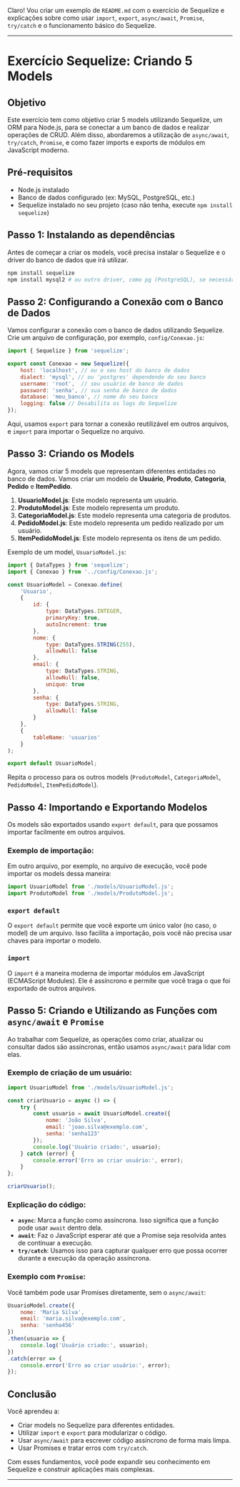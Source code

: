 Claro! Vou criar um exemplo de `README.md` com o exercício de Sequelize e explicações sobre como usar `import`, `export`, `async/await`, `Promise`, `try/catch` e o funcionamento básico do Sequelize.

---

# Exercício Sequelize: Criando 5 Models

## Objetivo

Este exercício tem como objetivo criar 5 models utilizando Sequelize, um ORM para Node.js, para se conectar a um banco de dados e realizar operações de CRUD. Além disso, abordaremos a utilização de `async/await`, `try/catch`, `Promise`, e como fazer imports e exports de módulos em JavaScript moderno.

## Pré-requisitos

- Node.js instalado
- Banco de dados configurado (ex: MySQL, PostgreSQL, etc.)
- Sequelize instalado no seu projeto (caso não tenha, execute `npm install sequelize`)

## Passo 1: Instalando as dependências

Antes de começar a criar os models, você precisa instalar o Sequelize e o driver do banco de dados que irá utilizar.

```bash
npm install sequelize
npm install mysql2 # ou outro driver, como pg (PostgreSQL), se necessário
```

## Passo 2: Configurando a Conexão com o Banco de Dados

Vamos configurar a conexão com o banco de dados utilizando Sequelize. Crie um arquivo de configuração, por exemplo, `config/Conexao.js`:

```javascript
import { Sequelize } from 'sequelize';

export const Conexao = new Sequelize({
    host: 'localhost', // ou o seu host do banco de dados
    dialect: 'mysql', // ou 'postgres' dependendo do seu banco
    username: 'root',  // seu usuário de banco de dados
    password: 'senha', // sua senha de banco de dados
    database: 'meu_banco', // nome do seu banco
    logging: false // Desabilita os logs do Sequelize
});
```

Aqui, usamos `export` para tornar a conexão reutilizável em outros arquivos, e `import` para importar o Sequelize no arquivo.

## Passo 3: Criando os Models

Agora, vamos criar 5 models que representam diferentes entidades no banco de dados. Vamos criar um modelo de **Usuário**, **Produto**, **Categoria**, **Pedido** e **ItemPedido**.

1. **UsuarioModel.js**: Este modelo representa um usuário.
2. **ProdutoModel.js**: Este modelo representa um produto.
3. **CategoriaModel.js**: Este modelo representa uma categoria de produtos.
4. **PedidoModel.js**: Este modelo representa um pedido realizado por um usuário.
5. **ItemPedidoModel.js**: Este modelo representa os itens de um pedido.

Exemplo de um model, `UsuarioModel.js`:

```javascript
import { DataTypes } from 'sequelize';
import { Conexao } from '../config/Conexao.js';

const UsuarioModel = Conexao.define(
    'Usuario', 
    {
        id: {
            type: DataTypes.INTEGER,
            primaryKey: true,
            autoIncrement: true
        },
        nome: {
            type: DataTypes.STRING(255),
            allowNull: false
        },
        email: {
            type: DataTypes.STRING,
            allowNull: false,
            unique: true
        },
        senha: {
            type: DataTypes.STRING,
            allowNull: false
        }
    },
    {
        tableName: 'usuarios'
    }
);

export default UsuarioModel;
```

Repita o processo para os outros models (`ProdutoModel`, `CategoriaModel`, `PedidoModel`, `ItemPedidoModel`).

## Passo 4: Importando e Exportando Modelos

Os models são exportados usando `export default`, para que possamos importar facilmente em outros arquivos.

### Exemplo de importação:

Em outro arquivo, por exemplo, no arquivo de execução, você pode importar os models dessa maneira:

```javascript
import UsuarioModel from './models/UsuarioModel.js';
import ProdutoModel from './models/ProdutoModel.js';
```

### `export default`

O `export default` permite que você exporte um único valor (no caso, o model) de um arquivo. Isso facilita a importação, pois você não precisa usar chaves para importar o modelo.

### `import`

O `import` é a maneira moderna de importar módulos em JavaScript (ECMAScript Modules). Ele é assíncrono e permite que você traga o que foi exportado de outros arquivos.

## Passo 5: Criando e Utilizando as Funções com `async/await` e `Promise`

Ao trabalhar com Sequelize, as operações como criar, atualizar ou consultar dados são assíncronas, então usamos `async/await` para lidar com elas.

### Exemplo de criação de um usuário:

```javascript
import UsuarioModel from './models/UsuarioModel.js';

const criarUsuario = async () => {
    try {
        const usuario = await UsuarioModel.create({
            nome: 'João Silva',
            email: 'joao.silva@exemplo.com',
            senha: 'senha123'
        });
        console.log('Usuário criado:', usuario);
    } catch (error) {
        console.error('Erro ao criar usuário:', error);
    }
};

criarUsuario();
```

### Explicação do código:

- **`async`**: Marca a função como assíncrona. Isso significa que a função pode usar `await` dentro dela.
- **`await`**: Faz o JavaScript esperar até que a Promise seja resolvida antes de continuar a execução.
- **`try/catch`**: Usamos isso para capturar qualquer erro que possa ocorrer durante a execução da operação assíncrona.

### Exemplo com `Promise`:

Você também pode usar Promises diretamente, sem o `async/await`:

```javascript
UsuarioModel.create({
    nome: 'Maria Silva',
    email: 'maria.silva@exemplo.com',
    senha: 'senha456'
})
.then(usuario => {
    console.log('Usuário criado:', usuario);
})
.catch(error => {
    console.error('Erro ao criar usuário:', error);
});
```

## Conclusão

Você aprendeu a:

- Criar models no Sequelize para diferentes entidades.
- Utilizar `import` e `export` para modularizar o código.
- Usar `async/await` para escrever código assíncrono de forma mais limpa.
- Usar Promises e tratar erros com `try/catch`.

Com esses fundamentos, você pode expandir seu conhecimento em Sequelize e construir aplicações mais complexas.

---